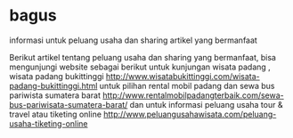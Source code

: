 # bagus
informasi untuk peluang usaha dan sharing artikel yang bermanfaat

Berikut artikel tentang peluang usaha dan sharing yang bermanfaat, bisa mengunjungi website sebagai berikut
untuk kunjungan wisata padang , wisata padang bukittinggi http://www.wisatabukittinggi.com/wisata-padang-bukittinggi.html
untuk pilihan rental mobil padang dan sewa bus pariwista sumatera barat http://www.rentalmobilpadangterbaik.com/sewa-bus-pariwisata-sumatera-barat/
dan untuk informasi peluang usaha tour & travel atau tiketing online http://www.peluangusahawisata.com/peluang-usaha-tiketing-online


